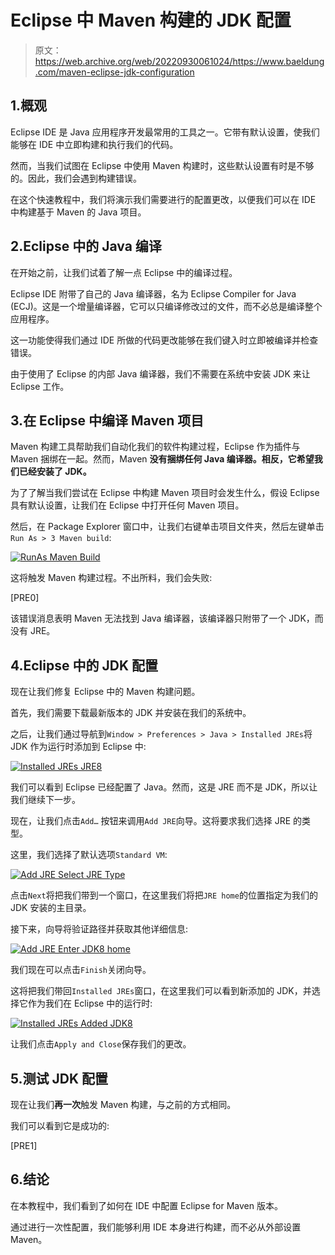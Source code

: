 # Eclipse 中 Maven 构建的 JDK 配置

> 原文：<https://web.archive.org/web/20220930061024/https://www.baeldung.com/maven-eclipse-jdk-configuration>

## 1.概观

Eclipse IDE 是 Java 应用程序开发最常用的工具之一。它带有默认设置，使我们能够在 IDE 中立即构建和执行我们的代码。

然而，当我们试图在 Eclipse 中使用 Maven 构建时，这些默认设置有时是不够的。因此，我们会遇到构建错误。

在这个快速教程中，我们将演示我们需要进行的配置更改，以便我们可以在 IDE 中构建基于 Maven 的 Java 项目。

## 2.Eclipse 中的 Java 编译

在开始之前，让我们试着了解一点 Eclipse 中的编译过程。

Eclipse IDE 附带了自己的 Java 编译器，名为 Eclipse Compiler for Java (ECJ)。这是一个增量编译器，它可以只编译修改过的文件，而不必总是编译整个应用程序。

这一功能使得我们通过 IDE 所做的代码更改能够在我们键入时立即被编译并检查错误。

由于使用了 Eclipse 的内部 Java 编译器，我们不需要在系统中安装 JDK 来让 Eclipse 工作。

## 3.在 Eclipse 中编译 Maven 项目

Maven 构建工具帮助我们自动化我们的软件构建过程，Eclipse 作为插件与 Maven 捆绑在一起。然而，Maven **没有捆绑任何 Java 编译器。相反，它希望我们已经安装了 JDK。**

为了了解当我们尝试在 Eclipse 中构建 Maven 项目时会发生什么，假设 Eclipse 具有默认设置，让我们在 Eclipse 中打开任何 Maven 项目。

然后，在 Package Explorer 窗口中，让我们右键单击项目文件夹，然后左键单击`Run As > 3 Maven build`:

[![RunAs Maven Build](img/aafd1c4b1645491ee9afa6a27809808e.png)](/web/20221127190939/https://www.baeldung.com/wp-content/uploads/2019/03/RunAs-Maven-Build.png)

这将触发 Maven 构建过程。不出所料，我们会失败:

[PRE0]

该错误消息表明 Maven 无法找到 Java 编译器，该编译器只附带了一个 JDK，而没有 JRE。

## 4.Eclipse 中的 JDK 配置

现在让我们修复 Eclipse 中的 Maven 构建问题。

首先，我们需要下载最新版本的 JDK 并安装在我们的系统中。

之后，让我们通过导航到`Window > Preferences > Java > Installed JREs`将 JDK 作为运行时添加到 Eclipse 中:

[![Installed JREs JRE8](img/3053c895961b26f266e934b71159b982.png)](/web/20221127190939/https://www.baeldung.com/wp-content/uploads/2019/03/Installed-JREs-JRE8.png)

我们可以看到 Eclipse 已经配置了 Java。然而，这是 JRE 而不是 JDK，所以让我们继续下一步。

现在，让我们点击`Add…` 按钮来调用`Add JRE`向导。这将要求我们选择 JRE 的类型。

这里，我们选择了默认选项`Standard VM`:

[![Add JRE Select JRE Type](img/9473d4be5006d19b96ebad1d596ee34a.png)](/web/20221127190939/https://www.baeldung.com/wp-content/uploads/2019/03/Add-JRE-Select-JRE-Type.png)

点击`Next`将把我们带到一个窗口，在这里我们将把`JRE home`的位置指定为我们的 JDK 安装的主目录。

接下来，向导将验证路径并获取其他详细信息:

[![Add JRE Enter JDK8 home](img/9285105afe39872b5281bf813028f253.png)](/web/20221127190939/https://www.baeldung.com/wp-content/uploads/2019/03/Add-JRE-Enter-JDK8-home.png)

我们现在可以点击`Finish`关闭向导。

这将把我们带回`Installed JREs`窗口，在这里我们可以看到新添加的 JDK，并选择它作为我们在 Eclipse 中的运行时:

[![Installed JREs Added JDK8](img/f8ecd6de98ce9e946ac7a852aa87b30a.png)](/web/20221127190939/https://www.baeldung.com/wp-content/uploads/2019/03/Installed-JREs-Added-JDK8.png)

让我们点击`Apply and Close`保存我们的更改。

## 5.测试 JDK 配置

现在让我们**再一次**触发 Maven 构建，与之前的方式相同。

我们可以看到它是成功的:

[PRE1]

## 6.结论

在本教程中，我们看到了如何在 IDE 中配置 Eclipse for Maven 版本。

通过进行一次性配置，我们能够利用 IDE 本身进行构建，而不必从外部设置 Maven。